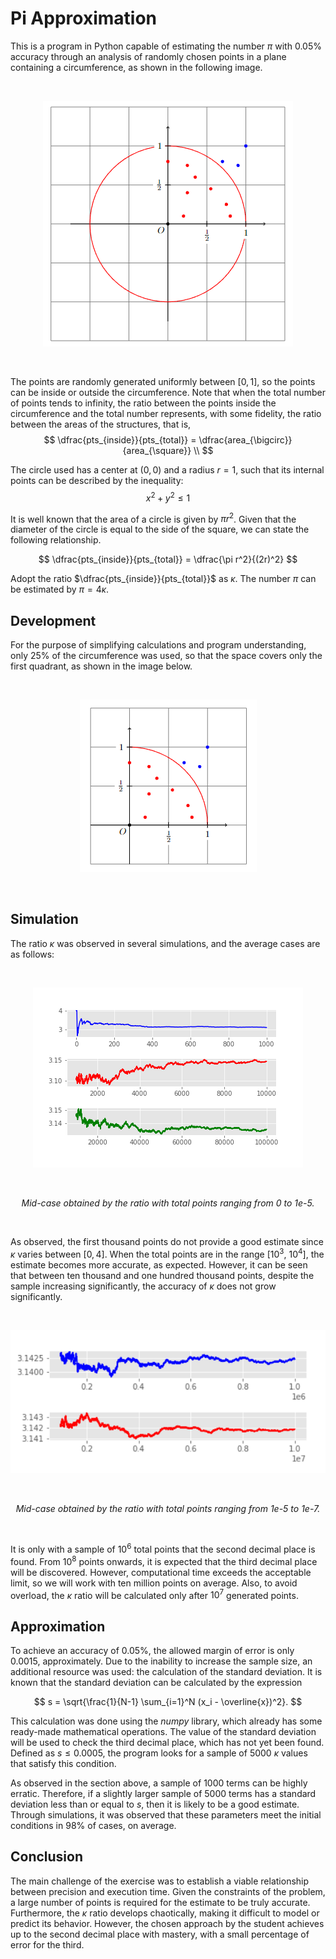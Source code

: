 
# Pi Approximation

This is a program in Python capable of estimating the number $\pi$ with $0.05\%$ accuracy through an analysis of randomly chosen points in a plane containing a circumference, as shown in the following image.

<br />
<p align="center"> 
<img src="./images/circle.png" /> 
</p>
<br />

The points are randomly generated uniformly between $[0,1]$, so the points can be inside or outside the circumference. Note that when the total number of points tends to infinity, the ratio between the points inside the circumference and the total number represents, with some fidelity, the ratio between the areas of the structures, that is,
$$
    \dfrac{pts_{inside}}{pts_{total}} = \dfrac{area_{\bigcirc}}{area_{\square}} \\
$$

The circle used has a center at $(0,0)$ and a radius $r = 1$, such that its internal points can be described by the inequality:
$$
    x^2 + y^2 \leq 1
$$

It is well known that the area of a circle is given by $\pi r^2$. Given that the diameter of the circle is equal to the side of the square, we can state the following relationship.

$$
    \dfrac{pts_{inside}}{pts_{total}} = \dfrac{\pi r^2}{(2r)^2} 
$$

Adopt the ratio $\dfrac{pts_{inside}}{pts_{total}}$ as $\kappa$. The number $\pi$ can be estimated by $\pi = 4 \kappa$. 

## Development

For the purpose of simplifying calculations and program understanding, only $25\%$ of the circumference was used, so that the space covers only the first quadrant, as shown in the image below.

<br />
<p align="center"> 
<img src="./images/quarter-circle.png" /> 
</p>
<br />

## Simulation
The ratio $\kappa$ was observed in several simulations, and the average cases are as follows:

<br />
<p align="center"> 
<img src="./images/first.png" /> 
</p>
<br />

<p align="center"> 
<em>Mid-case obtained by the ratio with total points ranging from 0 to 1e-5.</em> 
</p>
<br />

As observed, the first thousand points do not provide a good estimate since $\kappa$ varies between $[0,4]$. When the total points are in the range $[10^3, \ 10^4]$, the estimate becomes more accurate, as expected. However, it can be seen that between ten thousand and one hundred thousand points, despite the sample increasing significantly, the accuracy of $\kappa$ does not grow significantly.

<br />
<p align="center"> 
<img src="./images/second.png" /> 
</p>
<br />

<p align="center"> 
<em>Mid-case obtained by the ratio with total points ranging from 1e-5 to 1e-7.</em> 
</p>
<br />

It is only with a sample of $10^6$ total points that the second decimal place is found. From $10^8$ points onwards, it is expected that the third decimal place will be discovered. However, computational time exceeds the acceptable limit, so we will work with ten million points on average. Also, to avoid overload, the $\kappa$ ratio will be calculated only after $10^7$ generated points.

## Approximation
To achieve an accuracy of $0.05\%$, the allowed margin of error is only $0.0015$, approximately. Due to the inability to increase the sample size, an additional resource was used: the calculation of the standard deviation. It is known that the standard deviation can be calculated by the expression

$$
    s = \sqrt{\frac{1}{N-1} \sum_{i=1}^N (x_i - \overline{x})^2}.
$$

This calculation was done using the *numpy* library, which already has some ready-made mathematical operations. The value of the standard deviation will be used to check the third decimal place, which has not yet been found. Defined as $s \leq 0.0005$, the program looks for a sample of 5000 $\kappa$ values that satisfy this condition.

As observed in the section above, a sample of $1000$ terms can be highly erratic. Therefore, if a slightly larger sample of $5000$ terms has a standard deviation less than or equal to $s$, then it is likely to be a good estimate. Through simulations, it was observed that these parameters meet the initial conditions in $98\%$ of cases, on average.

## Conclusion
The main challenge of the exercise was to establish a viable relationship between precision and execution time. Given the constraints of the problem, a large number of points is required for the estimate to be truly accurate. Furthermore, the $\kappa$ ratio develops chaotically, making it difficult to model or predict its behavior. However, the chosen approach by the student achieves up to the second decimal place with mastery, with a small percentage of error for the third.
